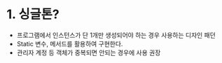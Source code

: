 # 1. 싱글톤?
- 프로그램에서 인스턴스가 단 1개만 생성되어야 하는 경우 사용하는 디자인 패던
- Static 변수, 메서드를 활용하여 구현한다.
- 관리자 계정 등 객체가 중복되면 안되는 경우에 사용 권장